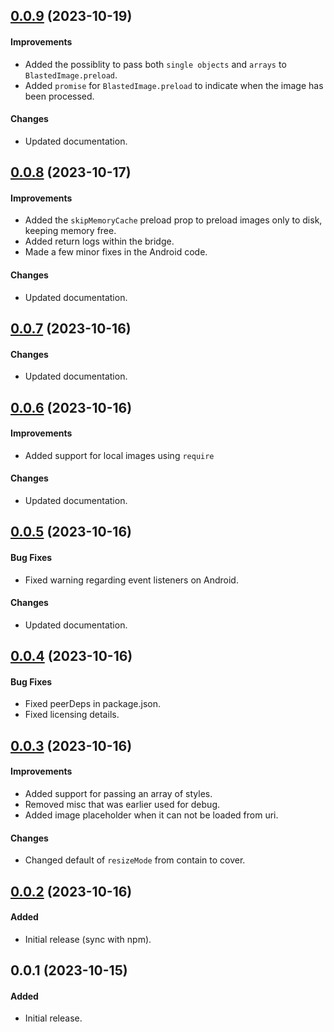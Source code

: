 ## [0.0.9] (2023-10-19)

#### Improvements

-   Added the possiblity to pass both `single objects` and `arrays` to `BlastedImage.preload`.
-   Added `promise` for `BlastedImage.preload` to indicate when the image has been processed.

#### Changes

-   Updated documentation.

## [0.0.8] (2023-10-17)

#### Improvements

-   Added the `skipMemoryCache` preload prop to preload images only to disk, keeping memory free.
-   Added return logs within the bridge.
-   Made a few minor fixes in the Android code.

#### Changes
-   Updated documentation.

## [0.0.7] (2023-10-16)

#### Changes

-   Updated documentation.

## [0.0.6] (2023-10-16)

#### Improvements

-   Added support for local images using `require`

#### Changes

-   Updated documentation.

## [0.0.5] (2023-10-16)

#### Bug Fixes

-   Fixed warning regarding event listeners on Android.

#### Changes

-   Updated documentation.

## [0.0.4] (2023-10-16)

#### Bug Fixes

-   Fixed peerDeps in package.json.
-   Fixed licensing details.

## [0.0.3] (2023-10-16)

#### Improvements

-   Added support for passing an array of styles.
-   Removed misc that was earlier used for debug.
-   Added image placeholder when it can not be loaded from uri.

#### Changes

-   Changed default of `resizeMode` from contain to cover.

## [0.0.2] (2023-10-16)

#### Added

-   Initial release (sync with npm).

## 0.0.1 (2023-10-15)

#### Added

-   Initial release.

[0.0.9]: https://github.com/xerdnu/react-native-blasted-image/compare/v0.0.8...v0.0.9
[0.0.8]: https://github.com/xerdnu/react-native-blasted-image/compare/v0.0.7...v0.0.8
[0.0.7]: https://github.com/xerdnu/react-native-blasted-image/compare/v0.0.6...v0.0.7
[0.0.6]: https://github.com/xerdnu/react-native-blasted-image/compare/v0.0.5...v0.0.6
[0.0.5]: https://github.com/xerdnu/react-native-blasted-image/compare/v0.0.4...v0.0.5
[0.0.4]: https://github.com/xerdnu/react-native-blasted-image/compare/v0.0.3...v0.0.4
[0.0.3]: https://github.com/xerdnu/react-native-blasted-image/compare/v0.0.2...v0.0.3
[0.0.2]: https://github.com/xerdnu/react-native-blasted-image/compare/v0.0.1...v0.0.2